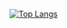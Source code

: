 [![Top Langs](https://github-readme-stats.vercel.app/api/top-langs/?username=randomnik&layout=compact)](https://github.com/randomnik/github-readme-stats)
